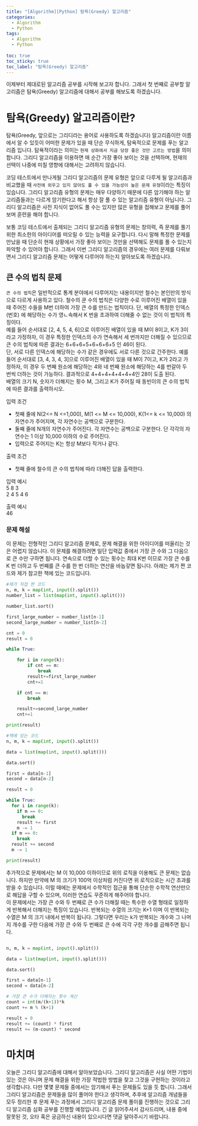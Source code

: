 ```yaml
---
title: "[Algorithm][Python] 탐욕(Greedy) 알고리즘"
categories:
  - Algorithm
  - Python
tags:
  - Algorithm
  - Python
  
toc: true
toc_sticky: true
toc_label: "탐욕(Greedy) 알고리즘"
---
```


이제부터 제대로된 알고리즘 공부를 시작해 보고자 합니다. 그래서 첫 번째로 공부할 알고리즘은 탐욕(Greedy) 알고리즘에 대해서 공부를 해보도록 하겠습니다.

# 탐욕(Greedy) 알고리즘이란?

탐욕(Greedy, 앞으로는 그리디라는 용어로 사용하도록 하겠습니다) 알고리즘이란 이름에서 알 수 있듯이 어떠한 문제가 있을 때 단순 무식하게, 탐욕적으로 문제를 푸는 알고리즘 입니다. 탐욕적이라는 의미는 `현재 상화에서 지금 당장 좋은 것만 고르는 방법`을 의미합니다. 그리디 알고리즘을 이용하면 매 순간 가장 좋아 보이는 것을 선택하며, 현재의 선택이 나중에 미칠 영향에 대해서는 고려하지 않습니다.   

코딩 테스트에서 만나게될 그리디 알고리즘의 문제 유형은 앞으로 다루게 될 알고리즘과 비교했을 때 `사전에 외우고 있지 않아도 풀 수 있을 가능성이 높은 문제 유형`이라는 특징이 있습니다. 그리디 알고리즘 유형의 문제는 매우 다양하기 때문에 다른 암기해야 하는 알고리즘들과는 다르게 암기한다고 해서 항상 잘 풀 수 있는 알고리즘 유형이 아닙니다. 그리디 알고리즘은 사전 지식이 없어도 풀 수는 있지만 많은 유형을 접해보고 문제를 풀어보며 훈련을 해야 합니다.   

보통 코딩 테스트에서 출제되는 그리디 알고리즘 유형의 문제는 창의력, 즉 문제를 풀기 위한 최소한의 아이디어를 떠오릴 수 있는 능력을 요구합니다. 다시 말해 특정한 문제를 만났을 때 단순히 현재 상황에서 가장 좋아 보이는 것만을 선택해도 문제를 풀 수 있는지 파악할 수 있어야 합니다. 그래서 이번 그리디 알고리즘의 경우에는 여러 문제를 다뤄보면서 그리디 알고리즘 문제는 어떻게 다루어야 하는지 알아보도록 하겠습니다.

## 큰 수의 법칙 문제

`큰 수의 법칙`은 일반적으로 통계 분야에서 다루어지는 내용이지만 철수는 본인만의 방식으로 다르게 사용하고 있다. 철수의 쿤 수의 법칙은 다양한 수로 이루어진 배열이 있을 때 주어진 수들을 M번 더하여 가장 큰 수를 만드는 법칙이다. 단, 배열의 특정한 인덱스(번호) 에 해당하는 수가 영ㄴ속해서 K 번을 초과하여 더해줄 수 없는 것이 이 법칙의 특징이다.   
예를 들어 순서대로 [2, 4, 5, 4, 6]으로 이루어진 배열이 있을 때 M이 8이고, K가 3이라고 가정하자, 이 경우 특정한 인덱스의 수가 연속해서 세 번까지만 더해질 수 있으므로 큰 수의 법칙에 따른 결과는 6+6+6+5+6+6+6+5 인 46이 된다.   
단, 서로 다른 인덱스에 해당하는 수가 같은 경우에도 서로 다른 것으로 간주한다. 예를 들어 순서대로 [3, 4, 3, 4, 3]으로 이루어진 배열이 있을 때 M이 7이고, K가 2라고 가정하자, 이 경우 두 번째 원소에 해당하는 4와 네 번째 원소에 해당하는 4를 번갈아 두 번씩 더하는 것이 가능하다. 결과적으로 4+4+4+4+4+4+4인 28이 도출 된다.   
배열의 크기 N, 숫자가 더해지는 횟수 M, 그리고 K가 주어질 때 동빈이의 큰 수의 법칙에 따른 결과를 출력하시오.   

입력 조건
- 첫째 줄에 N(2<= N <=1,000), M(1 <= M <= 10,000), K(1<= k <= 10,000) 의 자연수가 주어지며, 각 자연수는 공백으로 구분한다.
- 둘째 줄에 N개의 자연수가 주어진다. 각 자연수는 공백으로 구분한다. 단 각각의 자연수는 1 이상 10,000 이하의 수로 주어진다.
- 입력으로 주어지는 K는 항상 M보다 작거나 같다.

출력 조건
- 첫째 줄에 철수의 큰 수의 법칙에 따라 더해진 답을 출력한다.

입력 예시   
5 8 3   
2 4 5 4 6

출력 예시   
46

### 문제 해설

이 문제는 전형적인 그리디 알고리즘 문제로, 문제 해결을 위한 아이디어를 떠올리는 것은 어렵지 않습니다. 이 문제를 해결하려면 일단 입력값 중에서 가장 큰 수와 그 다음으로 큰 수만 구하면 됩니다. 연속으로 더할 수 있는 횟수는 최대 K번 이므로 가장 큰 수를 K 번 더하고 두 번째를 큰 수를 한 번 더하는 연산을 바놉갛면 됩니다. 아래는 제가 짠 코드와 제가 참고한 책에 있는 코드입니다.

```python
#제가 직접 짠 코드
n, m, k = map(int, input().split())
number_list = list(map(int, input().split()))

number_list.sort()

first_large_number = number_list[n-1]
second_large_number = number_list[n-2]

cnt = 0
result = 0

while True:

    for i in range(k):
        if cnt == m:
            break
        result+=first_large_number
        cnt+=1

    if cnt == m:
        break

    result+=second_large_number
    cnt+=1

print(result)
```

```python
#책에 있는 코드
n, m, k = map(int, input().split())

data = list(map(int, input().split()))

data.sort()

first = data[n-1]
second = data[n-2]

result = 0

while True:
  for i in range(k):
    if m == 0:
      break
    result += first
    m -= 1
  if m == 0:
    break
  result += second
  m -= 1

print(result)

```

추가적으로 문제에서는 M 이 10,000 이하이므로 위의 로직을 이용해도 큰 문제는 없습니다. 하지만 만약에 M 의 크기가 100억 이상처럼 커진다면 위 로직으로는 시간 초과를 받을 수 있습니다. 이럴 때에는 문제에서 수학적인 접근을 통해 단순한 수학적 연산만으로 해답을 구할 수 있으며, 이러한 연습도 꾸준하게 해주어야 합니다.   
이 문제에서는 가장 큰 수와 두 번째로 큰 수가 더해질 때는 특수한 수열 형태로 일정하게 반복해서 더해지는 특징이 있습니다. 반복되는 수열의 크기는 K+1 이며 이 반복되는 수열은 M 의 크기 내에서 반복이 됩니다. 그렇다면 우리는 k가 반복되는 개수와 그 나머지 개수를 구한 다음에 가장 큰 수와 두 번째로 큰 수에 각각 구한 개수를 곱해주면 됩니다.

```python

n, m, k = map(int, input().split())

data = list(map(int, input().split()))

data.sort()

first = data[n-1]
second = data[n-2]

# 가장 큰 수가 더해지는 횟수 계산
count = int(m/(k+1))*k
count += m % (k+1)

result = 0
result += (count) * first
result += (m-count) * second

```

# 마치며

오늘은 그리디 알고리즘에 대해서 알아보았습니다. 그리디 알고리즘은 사실 어떤 기법이 있는 것은 아니며 문제 해결을 위한 가장 적법한 방법을 찾고 그것을 구현하는 것이라고 생각합니다. 다만 몇몇 문제들 중에서는 암기해서 푸는 문제들도 있을 듯 합니다. 그래서 그리디 알고리즘은 문제들을 많이 풀어야 한다고 생각하며, 추후에 알고리즘 개념들을 모두 정리한 후 문제 푸는 과정에서 그리디 알고리즘 문제 풀이를 진행하는 것으로 그리디 알고리즘 심화 공부를 진행할 예정입니다. 긴 글 읽어주셔서 감사드리며, 내용 중에 잘못된 것, 오타 혹은 궁금하신 내용이 있으시다면 댓글 달아주시기 바랍니다.
